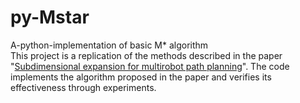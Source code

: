 # py-Mstar
A-python-implementation of basic M* algorithm <br>
This project is a replication of the methods described in the paper "[Subdimensional expansion for multirobot path planning](https://www.sciencedirect.com/science/article/pii/S0004370214001271)". The code implements the algorithm proposed in the paper and verifies its effectiveness through experiments.
